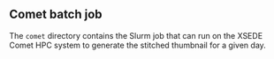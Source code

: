 ## Comet batch job

The ``comet`` directory contains the Slurm job that can run on the XSEDE Comet HPC system to generate the stitched thumbnail for a given day.

